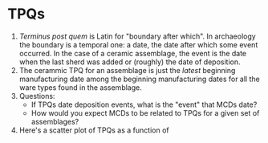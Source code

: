 # TPQs 
1.  *Terminus post quem* is Latin for "boundary after which". In archaeology the boundary is a temporal one: a date, the date after which some event occurred. In the case of a ceramic assemblage, the event is the date when the last sherd was added or (roughly) the date of deposition. 
2. The cerammic TPQ for an assemblage is just the *latest* beginning manufacturing date among the beginning manufacturing dates for all the ware types found in the assemblage.
3. Questions: 
     - If TPQs date deposition events, what is the "event" that MCDs date?
     - How would you expect MCDs to be related to TPQs for a given set of assemblages?
 4. Here's a scatter plot of TPQs as a function of 


   
   

  
